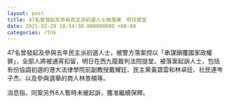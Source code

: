 ```yaml
---
layout: post
title: 47名曾發起及參與民主派初選人士被落案　明日提堂
date: 2021-02-28 18:54:30.000000000 +08:00
categories: rthk
---
```


47名曾發起及參與去年民主派初選人士，被警方落案控以「串謀顛覆國家政權罪」，全部人將被通宵扣留，明日在西九龍裁判法院提堂。被落案起訴人士，包括有份協調初選的港大法律學院前副教授戴耀廷、民主黨黃碧雲和林卓廷、社民連岑子杰、以及參與選舉的商人林景楠等。

消息指，同案另外8人暫時未被起訴，獲准繼續保釋。
